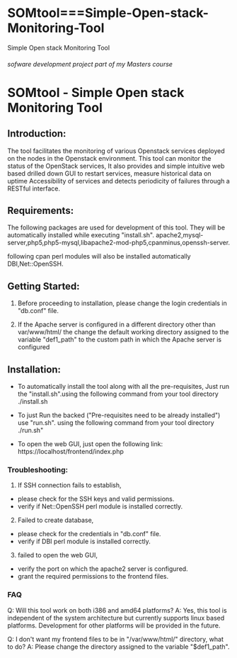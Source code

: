 # SOMtool===Simple-Open-stack-Monitoring-Tool
Simple Open stack Monitoring Tool

###### sofware development project part of my Masters course

# SOMtool - Simple Open stack Monitoring Tool

## Introduction:

The tool facilitates the monitoring of various Openstack services deployed on the nodes in the 
Openstack environment. This tool can monitor the status of the OpenStack services, It also provides
and simple intuitive web based drilled down GUI to restart services, measure historical data on uptime
Accessibility of services and detects periodicity of failures through a RESTful interface.

## Requirements:

The following packages are used for development of this tool. They will be automatically installed while executing "install.sh". 
apache2,mysql-server,php5,php5-mysql,libapache2-mod-php5,cpanminus,openssh-server.

following cpan perl modules will also be installed automatically
DBI,Net::OpenSSH.

## Getting Started:

1. Before proceeding to installation, please change the login credentials in "db.conf" file.

2. If the Apache server is configured in a different directory other than var/www/html/
the change the default working directory assigned to the variable "def1_path" to the custom 
path in which the Apache server is configured

## Installation:

* To automatically install the tool along with all the pre-requisites, Just run the "install.sh".using the following command from your tool directory
	./install.sh

* To just Run the backed ("Pre-requisites need to be already installed") use "run.sh". using the following command from your tool directory
	./run.sh" 

* To open the web GUI, just open the following link:
	https://localhost/frontend/index.php

### Troubleshooting:

1. If SSH connection fails to establish, 
- please check for the SSH keys and valid permissions.
- verify if Net::OpenSSH perl module is installed correctly.

2. Failed to create database,
- please check for the credentials in "db.conf" file.
- verify if DBI perl module is installed correctly.

3. failed to open the web GUI,
- verify the port on which the apache2 server is configured.
- grant the required permissions to the frontend files.

### FAQ

Q: Will this tool work on both i386 and amd64 platforms?
A: Yes, this tool is independent of the system architecture but 
currently supports linux based platforms. Development for other
platforms will be provided in the future.

Q: I don't want my frontend files to be in "/var/www/html/" directory, 
what to do?
A: Please change the directory assigned to the variable 
"$def1_path". 




